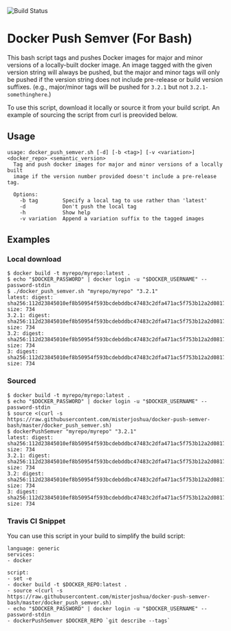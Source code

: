 <img src="https://img.shields.io/travis/misterjoshua/docker-push-semver-bash" alt="Build Status">

# Docker Push Semver (For Bash)
This bash script tags and pushes Docker images for major and minor versions of a locally-built docker image. An image tagged with the given version string will always be pushed, but the major and minor tags will only be pushed if the version string does not include pre-release or build version suffixes. (e.g., major/minor tags will be pushed for `3.2.1` but not `3.2.1-somethinghere`.)

To use this script, download it locally or source it from your build script. An example of sourcing the script from curl is preovided below.

## Usage
```
usage: docker_push_semver.sh [-d] [-b <tag>] [-v <variation>] <docker_repo> <semantic_version>
  Tag and push docker images for major and minor versions of a locally built
  image if the version number provided doesn't include a pre-release tag.

  Options:
    -b tag        Specify a local tag to use rather than 'latest'
    -d            Don't push the local tag
    -h            Show help
    -v variation  Append a variation suffix to the tagged images
```

## Examples
### Local download

```
$ docker build -t myrepo/myrepo:latest .
$ echo "$DOCKER_PASSWORD" | docker login -u "$DOCKER_USERNAME" --password-stdin
$ ./docker_push_semver.sh "myrepo/myrepo" "3.2.1"
latest: digest: sha256:112d23845010ef8b50954f593bcdebddbc47483c2dfa471ac5f753b12a2d0817 size: 734
3.2.1: digest: sha256:112d23845010ef8b50954f593bcdebddbc47483c2dfa471ac5f753b12a2d0817 size: 734
3.2: digest: sha256:112d23845010ef8b50954f593bcdebddbc47483c2dfa471ac5f753b12a2d0817 size: 734
3: digest: sha256:112d23845010ef8b50954f593bcdebddbc47483c2dfa471ac5f753b12a2d0817 size: 734
```

### Sourced

```
$ docker build -t myrepo/myrepo:latest .
$ echo "$DOCKER_PASSWORD" | docker login -u "$DOCKER_USERNAME" --password-stdin
$ source <(curl -s https://raw.githubusercontent.com/misterjoshua/docker-push-semver-bash/master/docker_push_semver.sh)
$ dockerPushSemver "myrepo/myrepo" "3.2.1"
latest: digest: sha256:112d23845010ef8b50954f593bcdebddbc47483c2dfa471ac5f753b12a2d0817 size: 734
3.2.1: digest: sha256:112d23845010ef8b50954f593bcdebddbc47483c2dfa471ac5f753b12a2d0817 size: 734
3.2: digest: sha256:112d23845010ef8b50954f593bcdebddbc47483c2dfa471ac5f753b12a2d0817 size: 734
3: digest: sha256:112d23845010ef8b50954f593bcdebddbc47483c2dfa471ac5f753b12a2d0817 size: 734
```

### Travis CI Snippet
You can use this script in your build to simplify the build script:

```
language: generic
services:
- docker

script:
- set -e
- docker build -t $DOCKER_REPO:latest .
- source <(curl -s https://raw.githubusercontent.com/misterjoshua/docker-push-semver-bash/master/docker_push_semver.sh)
- echo "$DOCKER_PASSWORD" | docker login -u "$DOCKER_USERNAME" --password-stdin
- dockerPushSemver $DOCKER_REPO `git describe --tags`
```